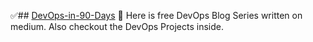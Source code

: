 ✅## [DevOps-in-90-Days](https://medium.com/devsecops-community/devopsin90days/home) 🔗
Here is free DevOps Blog Series written on medium. Also checkout the DevOps Projects inside. 
